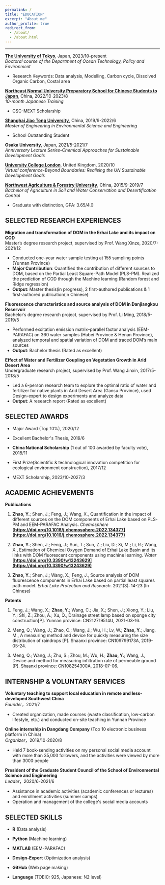 ```yaml
---
permalink: /
title: "EDUCATION"
excerpt: "About me"
author_profile: true
redirect_from: 
  - /about/
  - /about.html
---
```

------

**[The University of Tokyo](https://mee.k.u-tokyo.ac.jp/wp/)**, Japan, 2023/10-present  
_Doctoral course of the Department of Ocean Technology, Policy and Environment_  	 
  * Research Keywords: Data analysis, Modelling, Carbon cycle, Dissolved Organic Carbon, Costal area

**[Northeast Normal University Preparatory School for Chinese Students to Japan](https://lryx.nenu.edu.cn/index.htm)**, China, 2022/10-2023/8  
_10-month Japanese Training_  	 
  * CSC-MEXT Scholarship

**[Shanghai Jiao Tong University](https://en.sjtu.edu.cn/)**, China, 2019/9-2022/6  
_Master of Engineering in Environmental Science and Engineering_  	 
  * School Outstanding Student

**[Osaka University](https://www.osaka-u.ac.jp/en)**, Japan, 2021/5-2021/7  
_Anniversary Lecture Series-Chemical Approaches for Sustainable Development Goals_

**[University College London](https://www.ucl.ac.uk/)**, United Kingdom, 2020/10  
_Virtual conference-Beyond Boundaries: Realising the UN Sustainable Development Goals_

**[Northwest Agriculture & Forestry University](https://en.nwsuaf.edu.cn/)**, China, 2015/9-2019/7  
_Bachelor of Agriculture in Soil and Water Conservation and Desertification Control_  
  * Graduate with distinction, GPA: 3.65/4.0


SELECTED RESEARCH EXPERIENCES
------
**Migration and transformation of DOM in the Erhai Lake and its impact on COD**  
Master’s degree research project, supervised by Prof. Wang Xinze, 2020/7-2021/12  	
  * Conducted one-year water sample testing at 155 sampling points (Yunnan Province)
  * **Major Contribution**: Quantified the contribution of different sources to DOM, based on the Partial Least Square-Path Model (PLS-PM). Realized the prediction of COD through the Machine learning (Random forest and Ridge regression)
  * **Output**: Master thesis(in progress), 2 first-authored publications & 1 first-authored publication(in Chinese)

**Fluorescence characteristics and source analysis of DOM in Danjiangkou Reservoir**  
Bachelor’s degree research project, supervised by Prof. Li Ming, 2018/5-2019/5  
  * Performed excitation emission matrix–parallel factor analysis (EEM-PARAFAC) on 360 water samples (Hubei Province & Henan Province), analyzed temporal and spatial variation of DOM and traced DOM’s main sources  
  * **Output**: Bachelor thesis (Rated as excellent)  

**Effect of Water and Fertilizer Coupling on Vegetation Growth in Arid Desert Area**  
Undergraduate research project, supervised by Prof. Wang Jinxin, 2017/5-2018/5	 
  * Led a 6-person research team to explore the optimal ratio of water and fertilizer for native plants in Arid Desert Area (Gansu Province), used Design-expert to design experiments and analyze data  
  * **Output**: A research report (Rated as excellent)


SELECTED AWARDS
------
* Major Award (Top 10%), 2020/12
	 
* Excellent Bachelor's Thesis, 2019/6

* **China National Scholarship** (1 out of 100 awarded by faculty vote), 2018/11
	 
* First Prize(Scientific & technological innovation competition for ecological environment construction), 2017/12

* MEXT Scholarship, 2023/10-2027/3


ACADEMIC ACHIEVEMENTS
------
**Publications**
	 
1)	**Zhao, Y.**; Shen, J.; Feng, J.; Wang, X., Quantification in the impact of different sources on the DOM components of Erhai Lake based on PLS-PM and EEM-PARAFAC Analysis. _Chemosphere_ **[https://doi.org/10.1016/j.chemosphere.2022.134377](https://doi.org/10.1016/j.chemosphere.2022.134377)**  

2)	**Zhao, Y.**; Shen, J.; Feng, J.; Sun, T.; Sun, Z.; Liu, D.; Xi, M.; Li, R.; Wang, X., Estimation of Chemical Oxygen Demand of Erhai Lake Basin and its links
with DOM fluorescent components using machine learning. _Water_ **[https://doi.org/10.3390/w13243629](https://doi.org/10.3390/w13243629)**  

3)	**Zhao, Y.**; Shen, J.; Wang, X.; Feng, J., Source analysis of DOM fluorescence components in Erhai Lake based on partial least squares path model. _Erhai Lake Protection and Research_. 2021(3): 14-23 (In Chinese)

**Patents**
		
1)	Feng, J.; Wang, X.; **Zhao, Y.**; Wang, C.; Jia, X.; Shen, J.; Xiong, Y.; Liu, Y.; Shi, Z.; Zhou, A.; Xu, Q., Drainage street lamp based on sponge city construction[P]. Yunnan province: CN212719514U, 2021-03-16.

2)	Meng, Q.; Wang, J.; Zhao, C.; Wang, J.; Wu, H.; Lv, W.; **Zhao, Y.**; Jiang, M., A measuring method and device for quickly measuring the size distribution of raindrops [P]. Shaanxi province: CN109799173A, 2019-05-24.

3)	Meng, Q.; Wang, J.; Zhu, S.; Zhou, M.; Wu, H.; **Zhao, Y.**; Wang, J., Device and method for measuring infiltration rate of permeable ground [P]. Shaanxi province: CN108254300A, 2018-07-06.


INTERNSHIP & VOLUNTARY SERVICES
------
**Voluntary teaching to support local education in remote and less-developed Southwest China**  
_Founder_，2021/7
  * Created organization, made courses (waste classification, low-carbon lifestyle, etc.) and conducted on-site teaching in Yunnan Province

**Online internship in Dangdang Company** (Top 10 electronic business platform in China)  
_Organizer_，2019/10-2020/8
  * Held 7 book-sending activities on my personal social media account with more than 35,000 followers, and the activities were viewed by more than 3000 people 

**President of the Graduate Student Council of the School of Environmental Science and Engineering**  
_Leader_，2020/6-2021/6	 
  * Assistance in academic activities (academic conferences or lectures) and enrollment activities (summer camps)
  * Operation and management of the college's social media accounts


SELECTED SKILLS
------
* **R** (Data analysis)
	 
* **Python** (Machine learning)

* **MATLAB** (EEM-PARAFAC)
	 
* **Design-Expert** (Optimization analysis) 

* **GitHub** (Web page making)

* **Language** (TOEIC: 925, Japanese: N2 level)

